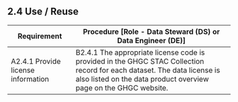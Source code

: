 **2.4 Use / Reuse**
-------------------

| **Requirement**                    | **Procedure** \[Role - Data Steward (DS) or Data Engineer (DE)\]                                                                                                                                    |
|------------------------------------|-----------------------------------------------------------------------------------------------------------------------------------------------------------------------------------------------------|
| A2.4.1 Provide license information | B2.4.1 The appropriate license code is provided in the GHGC STAC Collection record for each dataset. The data license is also listed on the data product overview page on the GHGC website.|

